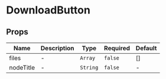 # DownloadButton

## Props

<!-- @vuese:DownloadButton:props:start -->
|Name|Description|Type|Required|Default|
|---|---|---|---|---|
|files|-|`Array`|`false`|[]|
|nodeTitle|-|`String`|`false`|-|

<!-- @vuese:DownloadButton:props:end -->
